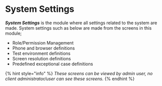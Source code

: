 # System Settings

_**System Settings**_ is the module where all settings related to the system are made. System settings such as below are made from the screens in this module;

* Role/Permission Management
* Phone and browser definitions
* Test environment definitions
* Screen resolution definitions
* Predefined exceptional case definitions

{% hint style="info" %}
_These screens can be viewed by admin user, no client administrator/user can see these screens._
{% endhint %}
